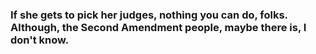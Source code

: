 ### If she gets to pick her judges, nothing you can do, folks. Although, the Second Amendment people, maybe there is, I don't know.